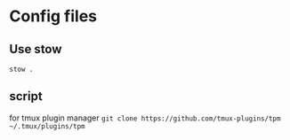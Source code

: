 # Config files

## Use stow
```stow .```

## script
for tmux plugin manager
```git clone https://github.com/tmux-plugins/tpm ~/.tmux/plugins/tpm```

